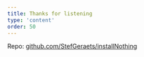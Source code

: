 ```yaml
---
title: Thanks for listening
type: 'content'
order: 50
---
```



<div class="flex justify-center mt-12">
	Repo: <a href="https://github.com/StefGeraets/installNothing">github.com/StefGeraets/installNothing</a>
</div>